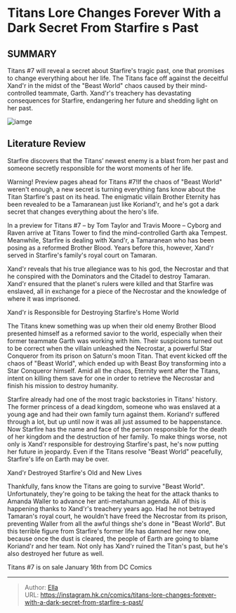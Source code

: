 # Titans Lore Changes Forever With a Dark Secret From Starfire s Past


## SUMMARY 



  Titans #7 will reveal a secret about Starfire&#39;s tragic past, one that promises to change everything about her life.   The Titans face off against the deceitful Xand&#39;r in the midst of the &#34;Beast World&#34; chaos caused by their mind-controlled teammate, Garth.   Xand&#39;r&#39;s treachery has devastating consequences for Starfire, endangering her future and shedding light on her past.  

![iamge](https://static1.srcdn.com/wordpress/wp-content/uploads/2024/01/starfire-and-xand-r-dc-featured.jpg)

## Literature Review

Starfire discovers that the Titans’ newest enemy is a blast from her past and someone secretly responsible for the worst moments of her life.




Warning! Preview pages ahead for Titans #7!If the chaos of &#34;Beast World&#34; weren&#39;t enough, a new secret is turning everything fans know about the Titan Starfire&#39;s past on its head. The enigmatic villain Brother Eternity has been revealed to be a Tamaranean just like Koriand&#39;r, and he&#39;s got a dark secret that changes everything about the hero&#39;s life.




In a preview for Titans #7 – by Tom Taylor and Travis Moore – Cyborg and Raven arrive at Titans Tower to find the mind-controlled Garth aka Tempest. Meanwhile, Starfire is dealing with Xand&#39;r, a Tamaranean who has been posing as a reformed Brother Blood. Years before this, however, Xand&#39;r served in Starfire&#39;s family&#39;s royal court on Tamaran.

         

Xand&#39;r reveals that his true allegiance was to his god, the Necrostar and that he conspired with the Dominators and the Citadel to destroy Tamaran. Xand&#39;r ensured that the planet&#39;s rulers were killed and that Starfire was enslaved, all in exchange for a piece of the Necrostar and the knowledge of where it was imprisoned.


 Xand&#39;r is Responsible for Destroying Starfire&#39;s Home World 
          




The Titans knew something was up when their old enemy Brother Blood presented himself as a reformed savior to the world, especially when their former teammate Garth was working with him. Their suspicions turned out to be correct when the villain unleashed the Necrostar, a powerful Star Conqueror from its prison on Saturn&#39;s moon Titan. That event kicked off the chaos of &#34;Beast World&#34;, which ended up with Beast Boy transforming into a Star Conqueror himself. Amid all the chaos, Eternity went after the Titans, intent on killing them save for one in order to retrieve the Necrostar and finish his mission to destroy humanity.

Starfire already had one of the most tragic backstories in Titans&#39; history. The former princess of a dead kingdom, someone who was enslaved at a young age and had their own family turn against them. Koriand&#39;r suffered through a lot, but up until now it was all just assumed to be happenstance. Now Starfire has the name and face of the person responsible for the death of her kingdom and the destruction of her family. To make things worse, not only is Xand&#39;r responsible for destroying Starfire&#39;s past, he&#39;s now putting her future in jeopardy. Even if the Titans resolve &#34;Beast World&#34; peacefully, Starfire&#39;s life on Earth may be over.






 Xand&#39;r Destroyed Starfire&#39;s Old and New Lives 
          

Thankfully, fans know the Titans are going to survive &#34;Beast World&#34;. Unfortunately, they&#39;re going to be taking the heat for the attack thanks to Amanda Waller to advance her anti-metahuman agenda. All of this is happening thanks to Xand&#39;r&#39;s treachery years ago. Had he not betrayed Tamaran&#39;s royal court, he wouldn&#39;t have freed the Necrostar from its prison, preventing Waller from all the awful things she&#39;s done in &#34;Beast World&#34;. But this terrible figure from Starfire&#39;s former life has damned her new one, because once the dust is cleared, the people of Earth are going to blame Koriand&#39;r and her team. Not only has Xand&#39;r ruined the Titan&#39;s past, but he&#39;s also destroyed her future as well.

Titans #7 is on sale January 16th from DC Comics






---

> Author: [Ella](https://instagram.hk.cn/)  
> URL: https://instagram.hk.cn/comics/titans-lore-changes-forever-with-a-dark-secret-from-starfire-s-past/  

